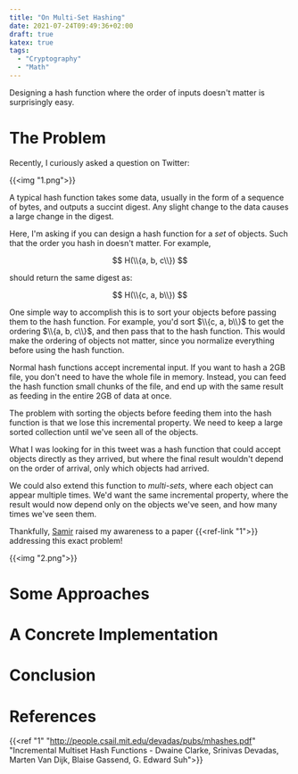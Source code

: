 ```yaml
---
title: "On Multi-Set Hashing"
date: 2021-07-24T09:49:36+02:00
draft: true
katex: true
tags:
  - "Cryptography"
  - "Math"
---
```


Designing a hash function where the order of inputs doesn't matter
is surprisingly easy.

<!--more-->

# The Problem

Recently, I curiously asked a question on Twitter:

{{<img "1.png">}}

A typical hash function takes some data, usually in the form of
a sequence of bytes, and outputs a succint digest. Any slight
change to the data causes a large change in the digest.

Here, I'm asking if you can design a hash function for a *set*
of objects. Such that the order you hash in doesn't matter. For example,

$$
H(\\{a, b, c\\})
$$

should return the same digest as:

$$
H(\\{c, a, b\\})
$$

One simple way to accomplish this is to sort your objects before
passing them to the hash function. For example,
you'd sort $\\{c, a, b\\}$ to get the ordering $\\{a, b, c\\}$,
and then pass that to the hash function. This would make the ordering
of objects not matter, since you normalize everything before
using the hash function.

Normal hash functions accept incremental input. If you want to hash
a 2GB file, you don't need to have the whole file in memory.
Instead, you can feed the hash function small chunks of the file,
and end up with the same result as feeding in the entire 2GB of
data at once.

The problem with sorting the objects before feeding them into the
hash function is that we lose this incremental property. We
need to keep a large sorted collection until we've seen all
of the objects.

What I was looking for in this tweet was a hash function that
could accept objects directly as they arrived, but where
the final result wouldn't depend on the order of arrival,
only which objects had arrived.

We could also extend this function to *multi-sets*, where each
object can appear multiple times. We'd want the same incremental
property, where the result would now depend only on the objects
we've seen, and how many times we've seen them.

Thankfully, [Samir](https://twitter.com/SamirTalwar) raised my
awareness to a paper {{<ref-link "1">}} addressing this exact problem!

{{<img "2.png">}}

# Some Approaches

# A Concrete Implementation

# Conclusion

# References

{{<ref
  "1"
  "http://people.csail.mit.edu/devadas/pubs/mhashes.pdf"
  "Incremental Multiset Hash Functions - Dwaine Clarke, Srinivas Devadas, Marten Van Dijk, Blaise Gassend, G. Edward Suh">}}